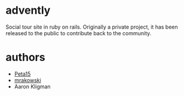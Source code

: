 advently
========

Social tour site in ruby on rails.  Originally a private project, it has been released to the public to contribute back to the community.

authors
========

+ [Peta15](https://github.com/peta15)
+ [mrakowski](https://github.com/mrakowski)
+ Aaron Kligman
